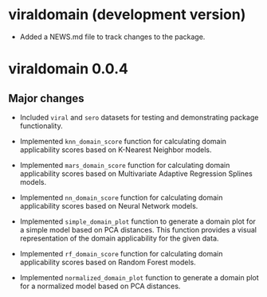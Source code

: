 # viraldomain (development version)

* Added a NEWS.md file to track changes to the package.

# viraldomain 0.0.4

## Major changes

* Included `viral` and `sero` datasets for testing and demonstrating package functionality.

* Implemented `knn_domain_score` function for calculating domain applicability scores based on K-Nearest Neighbor models.

* Implemented `mars_domain_score` function for calculating domain applicability scores based on Multivariate Adaptive Regression Splines models.

* Implemented `nn_domain_score` function for calculating domain applicability scores based on Neural Network models.

* Implemented `simple_domain_plot` function to generate a domain plot for a simple model based on PCA distances. This function provides a visual representation of the domain applicability for the given data.

* Implemented `rf_domain_score` function for calculating domain applicability scores based on Random Forest models.

* Implemented `normalized_domain_plot` function to generate a domain plot for a normalized model based on PCA distances.